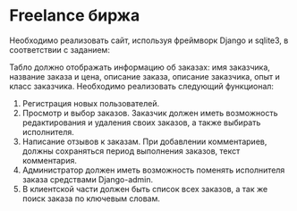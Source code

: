# Freelance биржа
Необходимо реализовать сайт, используя фреймворк Django и sqlite3, в соответствии с заданием:

Табло должно отображать информацию об заказах: имя заказчика, название заказа и цена, описание заказа, описание заказчика, опыт и класс заказчика. Необходимо реализовать следующий функционал:

1. Регистрация новых пользователей.
2. Просмотр и выбор заказов. Заказчик должен иметь
возможность редактирования и удаления своих заказов, а также выбирать исполнителя.
3. Написание отзывов к заказам. При добавлении комментариев, должны
сохраняться период выполнения заказов, текст комментария.
4. Администратор должен иметь возможность поменять исполнителя заказа средствами Django-admin.
5. В клиентской части должен быть список всех заказов, а так же поиск заказа по ключевым словам.